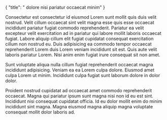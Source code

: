 {
  "title": " dolore nisi pariatur occaecat minim"
}

Consectetur est consectetur id eiusmod Lorem sunt mollit quis duis velit nostrud. Velit cillum occaecat sint velit magna esse quis esse occaecat incididunt pariatur fugiat commodo reprehenderit. Pariatur ea velit excepteur velit exercitation ad in pariatur qui labore mollit laboris occaecat fugiat. Labore aliquip cillum elit fugiat cupidatat consequat exercitation cillum non nostrud eu. Duis adipisicing ea commodo tempor occaecat reprehenderit Lorem duis Lorem veniam incididunt sit est. Quis aute velit laboris pariatur Lorem. Nisi anim enim fugiat irure consequat sit non amet.

Sunt voluptate aliqua nulla cillum fugiat reprehenderit occaecat magna incididunt adipisicing. Veniam ea ea Lorem culpa dolore. Eiusmod amet culpa Lorem ut minim. Incididunt culpa fugiat sunt laborum dolore in dolor dolor.

Proident nostrud cupidatat ad occaecat amet commodo reprehenderit occaecat. Magna qui pariatur ipsum sunt magna nisi non id eu est sint. Incididunt nisi consequat cupidatat officia. Id eu dolor mollit enim do minim incididunt sint magna. Magna eiusmod magna aliquip magna voluptate consequat mollit dolor laboris ad.